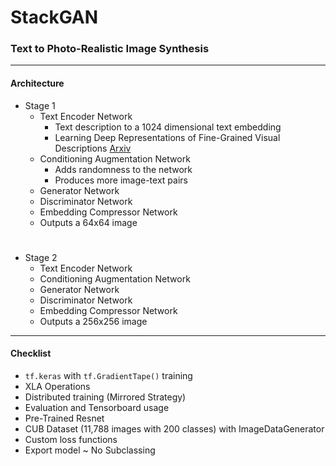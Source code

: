 # StackGAN
### Text to Photo-Realistic Image Synthesis
---
#### Architecture
- Stage 1
	- Text Encoder Network
		- Text description to a 1024 dimensional text embedding
		- Learning Deep Representations of Fine-Grained Visual Descriptions [Arxiv](https://arxiv.org/abs/1605.05395)
	- Conditioning Augmentation Network
		- Adds randomness to the network
		- Produces more image-text pairs
	- Generator Network
	- Discriminator Network
	- Embedding Compressor Network
	- Outputs a 64x64 image
#
- Stage 2
	- Text Encoder Network
	- Conditioning Augmentation Network
	- Generator Network
	- Discriminator Network
	- Embedding Compressor Network
	- Outputs a 256x256 image
---
#### Checklist
- `tf.keras` with `tf.GradientTape()` training
- XLA Operations
- Distributed training (Mirrored Strategy)
- Evaluation and Tensorboard usage
- Pre-Trained Resnet
- CUB Dataset (11,788 images with 200 classes) with ImageDataGenerator
- Custom loss functions
- Export model ~ No Subclassing
